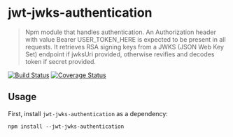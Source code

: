 # jwt-jwks-authentication

> Npm module that handles authentication. An Authorization header with value Bearer USER_TOKEN_HERE is expected to be present in all requests.
It retrieves RSA signing keys from a JWKS (JSON Web Key Set) endpoint if jwksUri provided, otherwise revifies and decodes token if
secret provided.

[![Build Status](https://travis-ci.org/eldimious/auth0-authentication.svg?branch=master)](https://travis-ci.org/eldimious/auth0-authentication) [![Coverage Status](https://coveralls.io/repos/github/eldimious/auth0-authentication/badge.svg?branch=master)](https://coveralls.io/github/eldimious/auth0-authentication?branch=master)

## Usage

First, install `jwt-jwks-authentication` as a dependency:

```shell
npm install --jwt-jwks-authentication
```
